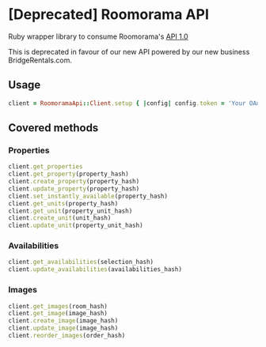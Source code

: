 # [Deprecated] Roomorama API

Ruby wrapper library to consume Roomorama's [API 1.0](https://www.roomorama.com/api)

This is deprecated in favour of our new API powered by our new business BridgeRentals.com.

## Usage

```ruby
client = RoomoramaApi::Client.setup { |config| config.token = 'Your OAuth token' }
```

## Covered methods

### Properties

```ruby
client.get_properties
client.get_property(property_hash)
client.create_property(property_hash)
client.update_property(property_hash)
client.set_instantly_available(property_hash)
client.get_units(property_hash)
client.get_unit(property_unit_hash)
client.create_unit(unit_hash)
client.update_unit(property_unit_hash)
```
### Availabilities

```ruby
client.get_availabilities(selection_hash)
client.update_availabilities(availabilities_hash)
```

### Images

```ruby
client.get_images(room_hash)
client.get_image(image_hash)
client.create_image(image_hash)
client.update_image(image_hash)
client.reorder_images(order_hash)
```
